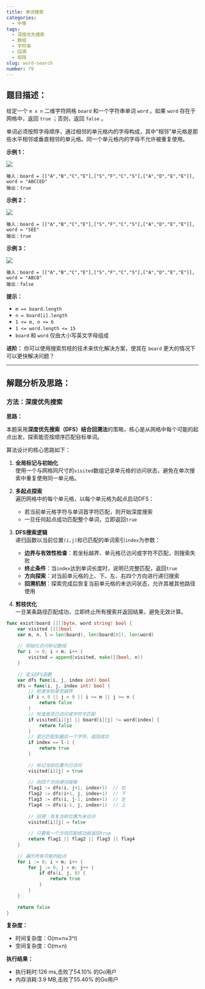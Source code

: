 ```yaml
---
title: 单词搜索
categories:
  - 中等
tags: 
  - 深度优先搜索
  - 数组
  - 字符串
  - 回溯
  - 矩阵
slug: word-search
number: 79
---
```


## 题目描述：

给定一个 `m x n` 二维字符网格 `board` 和一个字符串单词 `word` 。如果 `word` 存在于网格中，返回 `true` ；否则，返回 `false` 。

单词必须按照字母顺序，通过相邻的单元格内的字母构成，其中“相邻”单元格是那些水平相邻或垂直相邻的单元格。同一个单元格内的字母不允许被重复使用。

**示例 1：**

![](/img/leetcode/79单词搜索/word2.jpg)

```
输入：board = [["A","B","C","E"],["S","F","C","S"],["A","D","E","E"]], word = "ABCCED"
输出：true

```

**示例 2：**

![](/img/leetcode/79单词搜索/word-1.jpg)

```
输入：board = [["A","B","C","E"],["S","F","C","S"],["A","D","E","E"]], word = "SEE"
输出：true

```

**示例 3：**

![](/img/leetcode/79单词搜索/word3.jpg)

```
输入：board = [["A","B","C","E"],["S","F","C","S"],["A","D","E","E"]], word = "ABCB"
输出：false

```

**提示：**

- `m == board.length`
- `n = board[i].length`
- `1 <= m, n <= 6`
- `1 <= word.length <= 15`
- `board` 和 `word` 仅由大小写英文字母组成

**进阶：** 你可以使用搜索剪枝的技术来优化解决方案，使其在 `board` 更大的情况下可以更快解决问题？

---
## 解题分析及思路：

### 方法：深度优先搜索

**思路：**

本题采用**深度优先搜索（DFS）结合回溯法**的策略，核心是从网格中每个可能的起点出发，探索能否按顺序匹配目标单词。

算法设计的核心思路如下：

1. **全局标记与初始化**  
   使用一个与网格同尺寸的`visited`数组记录单元格的访问状态，避免在单次搜索中重复使用同一单元格。

2. **多起点探索**  
   遍历网格中的每个单元格，以每个单元格为起点启动DFS：
   - 若当前单元格字符与单词首字符匹配，则开始深度搜索
   - 一旦任何起点成功匹配整个单词，立即返回`true`

3. **DFS搜索逻辑**  
   递归函数以当前位置`(i,j)`和已匹配的单词索引`index`为参数：
   - **边界与有效性检查**：若坐标越界、单元格已访问或字符不匹配，则搜索失败
   - **终止条件**：当`index`达到单词长度时，说明已完整匹配，返回`true`
   - **方向探索**：对当前单元格的上、下、左、右四个方向进行递归搜索
   - **回溯机制**：探索完成后恢复当前单元格的未访问状态，允许其被其他路径使用

4. **剪枝优化**  
   一旦某条路径匹配成功，立即终止所有搜索并返回结果，避免无效计算。


```go
func exist(board [][]byte, word string) bool {
	var visited [][]bool
	var m, n, l = len(board), len(board[0]), len(word)
	
	// 初始化访问标记数组
	for i := 0; i < m; i++ {
		visited = append(visited, make([]bool, n))
	}
	
	// 定义DFS函数
	var dfs func(i, j, index int) bool
	dfs = func(i, j, index int) bool {
		// 检查坐标是否越界
		if i < 0 || j < 0 || i >= m || j >= n {
			return false
		}
		// 检查是否已访问或字符不匹配
		if visited[i][j] || board[i][j] != word[index] {
			return false
		}
		// 若已匹配到最后一个字符，返回成功
		if index == l-1 {
			return true
		}
		
		// 标记当前位置为已访问
		visited[i][j] = true
		
		// 向四个方向递归探索
		flag1 := dfs(i, j+1, index+1)  // 右
		flag2 := dfs(i+1, j, index+1)  // 下
		flag3 := dfs(i, j-1, index+1)  // 左
		flag4 := dfs(i-1, j, index+1)  // 上
		
		// 回溯：恢复当前位置为未访问
		visited[i][j] = false
		
		// 只要有一个方向匹配成功就返回true
		return flag1 || flag2 || flag3 || flag4
	}
	
	// 遍历所有可能的起点
	for i := 0; i < m; i++ {
		for j := 0; j < n; j++ {
			if dfs(i, j, 0) {
				return true
			}
		}
	}
	
	return false
}
```


**复杂度：**

- 时间复杂度：O(m×n×3^l)
- 空间复杂度：O(m×n)

**执行结果：**

- 执行耗时:126 ms,击败了54.10% 的Go用户
- 内存消耗:3.9 MB,击败了55.40% 的Go用户

